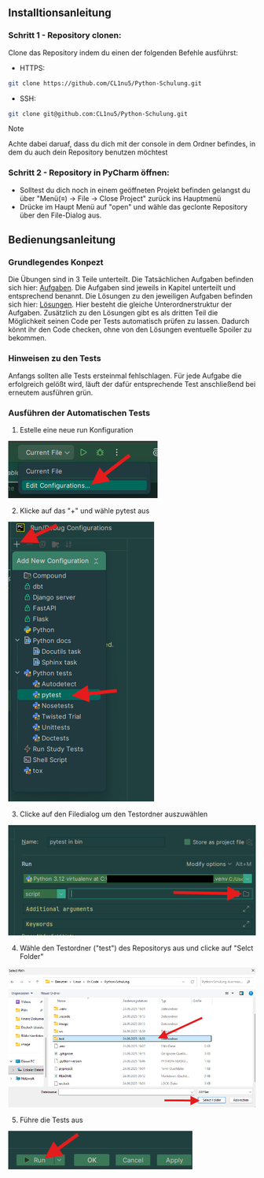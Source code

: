 ## Installtionsanleitung

### Schritt 1 - Repository clonen:
Clone das Repository indem du einen der folgenden Befehle ausführst:
- HTTPS:
````bash
git clone https://github.com/CL1nu5/Python-Schulung.git
````
- SSH:
````bash
git clone git@github.com:CL1nu5/Python-Schulung.git
````

> [!NOTE]
> Achte dabei daruaf, dass du dich mit der console in dem Ordner befindes, in dem du auch dein Repository benutzen möchtest

### Schritt 2 - Repository in PyCharm öffnen:
- Solltest du dich noch in einem geöffneten Projekt befinden gelangst du über "Menü(≡) -> File -> Close Project" zurück ins Hauptmenü
- Drücke im Haupt Menü auf "open" und wähle das geclonte Repository über den File-Dialog aus.

## Bedienungsanleitung

### Grundlegendes Konpezt
Die Übungen sind in 3 Teile unterteilt. Die Tatsächlichen Aufgaben befinden sich hier: [Aufgaben](src/aufgaben/). Die Aufgaben sind jeweils in Kapitel unterteilt und entsprechend benannt. Die Lösungen zu den jeweiligen Aufgaben befinden sich hier: [Lösungen](src/l%C3%B6sungen/). Hier besteht die gleiche Unterordnerstruktur der Aufgaben. Zusätzlich zu den Lösungen gibt es als dritten Teil die Möglichkeit seinen Code per Tests automatisch prüfen zu lassen. Dadurch könnt ihr den Code checken, ohne von den Lösungen eventuelle Spoiler zu bekommen. 

### Hinweisen zu den Tests
Anfangs sollten alle Tests ersteinmal fehlschlagen. Für jede Aufgabe die erfolgreich gelößt wird, läuft der dafür entsprechende Test anschließend bei erneutem ausführen grün.

### Ausführen der Automatischen Tests

1. Estelle eine neue run Konfiguration

![run_config](image/run_configs_1.png)

2. Klicke auf das "+" und wähle pytest aus

![run_config](image/run_configs_2.png)

3. Clicke auf den Filedialog um den Testordner auszuwählen

![run_config](image/run_configs_3.png)

4. Wähle den Testordner ("test") des Repositorys aus und clicke auf "Selct Folder"

![run_config](image/run_configs_4.png)

5. Führe die Tests aus

![run_config](image/run_configs_5.png)



